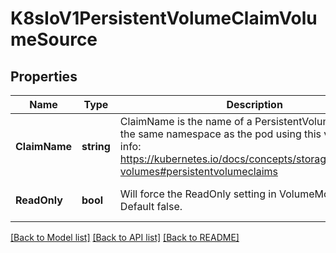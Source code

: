 # K8sIoV1PersistentVolumeClaimVolumeSource

## Properties
Name | Type | Description | Notes
------------ | ------------- | ------------- | -------------
**ClaimName** | **string** | ClaimName is the name of a PersistentVolumeClaim in the same namespace as the pod using this volume. More info: https://kubernetes.io/docs/concepts/storage/persistent-volumes#persistentvolumeclaims | [default to null]
**ReadOnly** | **bool** | Will force the ReadOnly setting in VolumeMounts. Default false. | [optional] [default to null]

[[Back to Model list]](../README.md#documentation-for-models) [[Back to API list]](../README.md#documentation-for-api-endpoints) [[Back to README]](../README.md)



